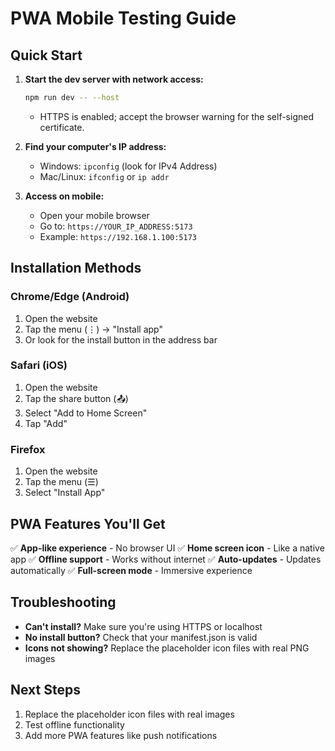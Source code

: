 # PWA Mobile Testing Guide

## Quick Start

1. **Start the dev server with network access:**
   ```bash
   npm run dev -- --host
   ```
   - HTTPS is enabled; accept the browser warning for the self-signed certificate.

2. **Find your computer's IP address:**
   - Windows: `ipconfig` (look for IPv4 Address)
   - Mac/Linux: `ifconfig` or `ip addr`

3. **Access on mobile:**
   - Open your mobile browser
   - Go to: `https://YOUR_IP_ADDRESS:5173`
   - Example: `https://192.168.1.100:5173`

## Installation Methods

### Chrome/Edge (Android)
1. Open the website
2. Tap the menu (⋮) → "Install app"
3. Or look for the install button in the address bar

### Safari (iOS)
1. Open the website
2. Tap the share button (📤)
3. Select "Add to Home Screen"
4. Tap "Add"

### Firefox
1. Open the website
2. Tap the menu (☰)
3. Select "Install App"

## PWA Features You'll Get

✅ **App-like experience** - No browser UI
✅ **Home screen icon** - Like a native app
✅ **Offline support** - Works without internet
✅ **Auto-updates** - Updates automatically
✅ **Full-screen mode** - Immersive experience

## Troubleshooting

- **Can't install?** Make sure you're using HTTPS or localhost
- **No install button?** Check that your manifest.json is valid
- **Icons not showing?** Replace the placeholder icon files with real PNG images

## Next Steps

1. Replace the placeholder icon files with real images
2. Test offline functionality
3. Add more PWA features like push notifications 